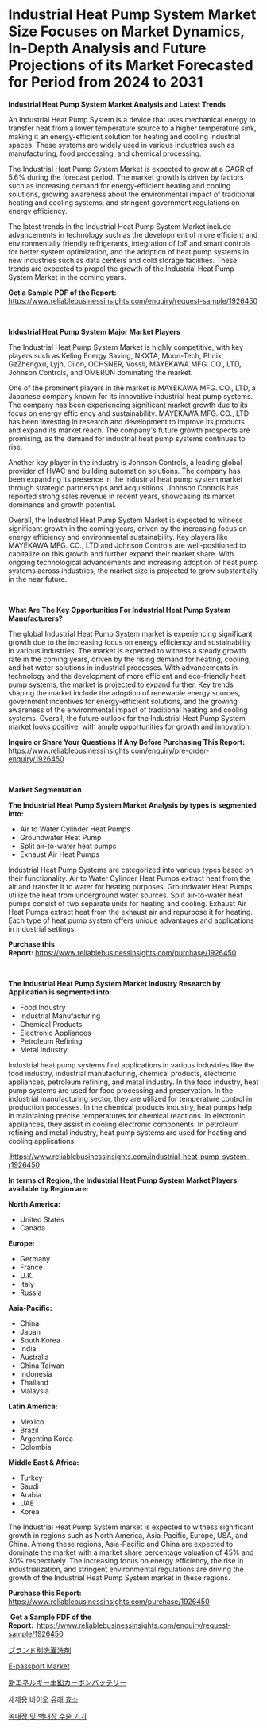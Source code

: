 <p><h1>Industrial Heat Pump System Market Size Focuses on Market Dynamics, In-Depth Analysis and Future Projections of its Market Forecasted for Period from 2024 to 2031</h1></p><p><strong>Industrial Heat Pump System Market Analysis and Latest Trends</strong></p>
<p><p>An Industrial Heat Pump System is a device that uses mechanical energy to transfer heat from a lower temperature source to a higher temperature sink, making it an energy-efficient solution for heating and cooling industrial spaces. These systems are widely used in various industries such as manufacturing, food processing, and chemical processing.</p><p>The Industrial Heat Pump System Market is expected to grow at a CAGR of 5.6% during the forecast period. The market growth is driven by factors such as increasing demand for energy-efficient heating and cooling solutions, growing awareness about the environmental impact of traditional heating and cooling systems, and stringent government regulations on energy efficiency.</p><p>The latest trends in the Industrial Heat Pump System Market include advancements in technology such as the development of more efficient and environmentally friendly refrigerants, integration of IoT and smart controls for better system optimization, and the adoption of heat pump systems in new industries such as data centers and cold storage facilities. These trends are expected to propel the growth of the Industrial Heat Pump System Market in the coming years.</p></p>
<p><strong>Get a Sample PDF of the Report:&nbsp;</strong> <a href="https://www.reliablebusinessinsights.com/enquiry/request-sample/1926450">https://www.reliablebusinessinsights.com/enquiry/request-sample/1926450</a></p>
<p>&nbsp;</p>
<p><strong>Industrial Heat Pump System Major Market Players</strong></p>
<p><p>The Industrial Heat Pump System Market is highly competitive, with key players such as Keling Energy Saving, NKXTA, Moon-Tech, Phnix, GzZhengxu, Lyjn, Oilon, OCHSNER, Vossli, MAYEKAWA MFG. CO., LTD, Johnson Controls, and OMERUN dominating the market.</p><p>One of the prominent players in the market is MAYEKAWA MFG. CO., LTD, a Japanese company known for its innovative industrial heat pump systems. The company has been experiencing significant market growth due to its focus on energy efficiency and sustainability. MAYEKAWA MFG. CO., LTD has been investing in research and development to improve its products and expand its market reach. The company's future growth prospects are promising, as the demand for industrial heat pump systems continues to rise.</p><p>Another key player in the industry is Johnson Controls, a leading global provider of HVAC and building automation solutions. The company has been expanding its presence in the industrial heat pump system market through strategic partnerships and acquisitions. Johnson Controls has reported strong sales revenue in recent years, showcasing its market dominance and growth potential.</p><p>Overall, the Industrial Heat Pump System Market is expected to witness significant growth in the coming years, driven by the increasing focus on energy efficiency and environmental sustainability. Key players like MAYEKAWA MFG. CO., LTD and Johnson Controls are well-positioned to capitalize on this growth and further expand their market share. With ongoing technological advancements and increasing adoption of heat pump systems across industries, the market size is projected to grow substantially in the near future.</p></p>
<p>&nbsp;</p>
<p><strong>What Are The Key Opportunities For Industrial Heat Pump System Manufacturers?</strong></p>
<p><p>The global Industrial Heat Pump System market is experiencing significant growth due to the increasing focus on energy efficiency and sustainability in various industries. The market is expected to witness a steady growth rate in the coming years, driven by the rising demand for heating, cooling, and hot water solutions in industrial processes. With advancements in technology and the development of more efficient and eco-friendly heat pump systems, the market is projected to expand further. Key trends shaping the market include the adoption of renewable energy sources, government incentives for energy-efficient solutions, and the growing awareness of the environmental impact of traditional heating and cooling systems. Overall, the future outlook for the Industrial Heat Pump System market looks positive, with ample opportunities for growth and innovation.</p></p>
<p><strong>Inquire or Share Your Questions If Any Before Purchasing This Report:</strong> <a href="https://www.reliablebusinessinsights.com/enquiry/pre-order-enquiry/1926450">https://www.reliablebusinessinsights.com/enquiry/pre-order-enquiry/1926450</a></p>
<p>&nbsp;</p>
<p><strong>Market Segmentation</strong></p>
<p><strong>The Industrial Heat Pump System Market Analysis by types is segmented into:</strong></p>
<p><ul><li>Air to Water Cylinder Heat Pumps</li><li>Groundwater Heat Pump</li><li>Split air-to-water heat pumps</li><li>Exhaust Air Heat Pumps</li></ul></p>
<p><p>Industrial Heat Pump Systems are categorized into various types based on their functionality. Air to Water Cylinder Heat Pumps extract heat from the air and transfer it to water for heating purposes. Groundwater Heat Pumps utilize the heat from underground water sources. Split air-to-water heat pumps consist of two separate units for heating and cooling. Exhaust Air Heat Pumps extract heat from the exhaust air and repurpose it for heating. Each type of heat pump system offers unique advantages and applications in industrial settings.</p></p>
<p><strong>Purchase this Report:&nbsp;</strong><a href="https://www.reliablebusinessinsights.com/purchase/1926450">https://www.reliablebusinessinsights.com/purchase/1926450</a></p>
<p>&nbsp;</p>
<p><strong>The Industrial Heat Pump System Market Industry Research by Application is segmented into:</strong></p>
<p><ul><li>Food Industry</li><li>Industrial Manufacturing</li><li>Chemical Products</li><li>Electronic Appliances</li><li>Petroleum Refining</li><li>Metal Industry</li></ul></p>
<p><p>Industrial heat pump systems find applications in various industries like the food industry, industrial manufacturing, chemical products, electronic appliances, petroleum refining, and metal industry. In the food industry, heat pump systems are used for food processing and preservation. In the industrial manufacturing sector, they are utilized for temperature control in production processes. In the chemical products industry, heat pumps help in maintaining precise temperatures for chemical reactions. In electronic appliances, they assist in cooling electronic components. In petroleum refining and metal industry, heat pump systems are used for heating and cooling applications.</p></p>
<p><a href="https://www.reliablebusinessinsights.com/industrial-heat-pump-system-r1926450">&nbsp;https://www.reliablebusinessinsights.com/industrial-heat-pump-system-r1926450</a></p>
<p><strong>In terms of Region, the Industrial Heat Pump System Market Players available by Region are:</strong></p>
<p>
    <p> <strong> North America: </strong>
        <ul>
            <li>United States</li>
            <li>Canada</li>
        </ul>
        </p> 
    <p> <strong> Europe: </strong>
        <ul>
            <li>Germany</li>
            <li>France</li>
            <li>U.K.</li>
            <li>Italy</li>
            <li>Russia</li>
        </ul>
        </p> 
    <p> <strong> Asia-Pacific: </strong>
        <ul>
            <li>China</li>
            <li>Japan</li>
            <li>South Korea</li>
            <li>India</li>
            <li>Australia</li>
            <li>China Taiwan</li>
            <li>Indonesia</li>
            <li>Thailand</li>
            <li>Malaysia</li>
        </ul>
        </p> 
    <p> <strong> Latin America: </strong>
        <ul>
            <li>Mexico</li>
            <li>Brazil</li>
            <li>Argentina Korea</li>
            <li>Colombia</li>
        </ul>
        </p> 
    <p> <strong> Middle East & Africa: </strong>
        <ul>
            <li>Turkey</li>
            <li>Saudi</li>
            <li>Arabia</li>
            <li>UAE</li>
            <li>Korea</li>
        </ul>
    </p>
    </p>
<p><p>The Industrial Heat Pump System market is expected to witness significant growth in regions such as North America, Asia-Pacific, Europe, USA, and China. Among these regions, Asia-Pacific and China are expected to dominate the market with a market share percentage valuation of 45% and 30% respectively. The increasing focus on energy efficiency, the rise in industrialization, and stringent environmental regulations are driving the growth of the Industrial Heat Pump System market in these regions.</p></p>
<p><strong>Purchase this Report: </strong><a href="https://www.reliablebusinessinsights.com/purchase/1926450">https://www.reliablebusinessinsights.com/purchase/1926450</a></p>
<p>&nbsp;<strong>Get a Sample PDF of the Report:&nbsp;&nbsp;</strong><a href="https://www.reliablebusinessinsights.com/enquiry/request-sample/1926450">https://www.reliablebusinessinsights.com/enquiry/request-sample/1926450</a></p>
<p><strong></strong></p>
<p><p><a href="https://github.com/vtbvgl20191192/Market-Research-Report-List-2/blob/main/6819986116322.md">ブランド別洗濯洗剤</a></p><p><a href="https://github.com/ajohirul8010/Market-Research-Report-List-1/blob/main/e-passport-market.md">E-passport Market</a></p><p><a href="https://github.com/laurenreichert/Market-Research-Report-List-2/blob/main/7107178116323.md">新エネルギー車鉛カーボンバッテリー</a></p><p><a href="https://medium.com/@mdemon69ds7/%EC%84%B8%ED%83%81%EC%A0%9C%EC%9A%A9-%EA%B8%80%EB%A1%9C%EB%B2%8C-%EC%83%9D%EC%B2%B4-%EC%9C%A0%EB%9E%98-%ED%9A%A8%EC%86%8C-%EC%82%B0%EC%97%85-%EC%9C%A0%ED%98%95-%EC%9D%91%EC%9A%A9-%EB%B6%84%EC%95%BC-%EC%8B%9C%EC%9E%A5-%ED%94%8C%EB%A0%88%EC%9D%B4%EC%96%B4-%EC%A7%80%EC%97%AD%EB%B3%84-%EC%84%B1%EC%9E%A5-%EB%B6%84%EC%84%9D-%EB%B0%8F-%EB%AF%B8%EB%9E%98-%EC%8B%9C%EB%82%98%EB%A6%AC%EC%98%A4-2024-2031-7a205f01ea8d">세제용 바이오 유래 효소</a></p><p><a href="https://medium.com/@khelifsolo/%EB%85%B9%EB%82%B4%EC%9E%A5-%EB%B0%8F-%EB%B0%B1%EB%82%B4%EC%9E%A5-%EC%88%98%EC%88%A0-%EA%B8%B0%EA%B8%B0-%EC%8B%9C%EC%9E%A5-%EB%8F%99%ED%96%A5-%EB%B0%8F-%EB%B6%84%EC%84%9D-%EB%AF%B8%EB%9E%98-%EC%84%B1%EC%9E%A5%EC%9D%84-%EC%9C%84%ED%95%9C-%EA%B8%B0%ED%9A%8C%EC%99%80-%EB%8F%84%EC%A0%84-2024-2031-61d33fb65548">녹내장 및 백내장 수술 기기</a></p></p>